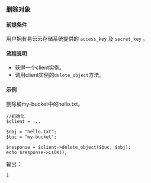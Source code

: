 ### 删除对象
#### 前提条件
用户拥有易云云存储系统提供的 `access_key` 及 `secret_key` 。

#### 流程说明

* 获得一个client实例。
* 调用client实例的`delete_object`方法。

#### 示例

删除桶my-bucket中的hello.txt。

```
//初始化
$client = ...
    
$obj = "hello.txt";
$buc = "my-bucket";

$response = $client->delete_object($buc, $obj);
echo $response->isOK();
```
输出：

```
1
```
